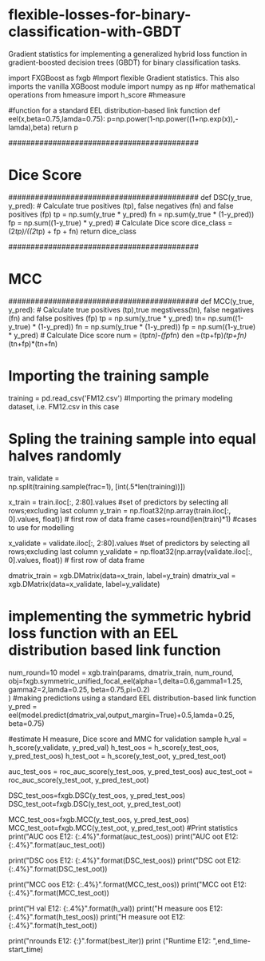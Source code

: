 # flexible-losses-for-binary-classification-with-GBDT
Gradient statistics for implementing a generalized hybrid loss function in gradient-boosted decision trees (GBDT) for binary classification tasks. 

import FXGBoost as fxgb #Import flexible Gradient statistics. This also imports the vanilla XGBoost module
import numpy as np  #for mathematical operations
from hmeasure import h_score #hmeasure

#function for a standard EEL distribution-based link function
def eel(x,beta=0.75,lamda=0.75):
    p=np.power(1-np.power((1+np.exp(x)),-lamda),beta)
    return p

###########################################
#      Dice Score                         #
###########################################
def DSC(y_true, y_pred):
    # Calculate true positives (tp), false negatives (fn) and false positives (fp)
    tp = np.sum(y_true * y_pred)
    fn = np.sum(y_true * (1-y_pred))
    fp = np.sum((1-y_true) * y_pred)
    # Calculate Dice score
    dice_class = (2*tp)/((2*tp) + fp + fn)
    return dice_class
    

###########################################
#      MCC                         #
###########################################
def MCC(y_true, y_pred):
    # Calculate true positives (tp),true megstivess(tn), false negatives (fn) and false positives (fp)
    tp = np.sum(y_true * y_pred)
    tn=  np.sum((1-y_true) * (1-y_pred))
    fn = np.sum(y_true * (1-y_pred))
    fp = np.sum((1-y_true) * y_pred)
    # Calculate Dice score
    num = (tp*tn)-(fp*fn)
    den =(tp+fp)*(tp+fn)*(tn+fp)*(tn+fn)


# Importing the training sample
training = pd.read_csv('FM12.csv')   #Importing the primary modeling dataset, i.e. FM12.csv in this case
# Spling the training sample into equal halves randomly
train, validate = \
              np.split(training.sample(frac=1), [int(.5*len(training))])  
              
x_train = train.iloc[:, 2:80].values  #set of predictors by selecting all rows;excluding last column
y_train = np.float32(np.array(train.iloc[:, 0].values, float))   # first row of data frame
cases=round(len(train)*1) #cases to use for modelling

x_validate = validate.iloc[:, 2:80].values  #set of predictors by selecting all rows;excluding last column
y_validate = np.float32(np.array(validate.iloc[:, 0].values, float))   # first row of data frame
                  
dmatrix_train = xgb.DMatrix(data=x_train, label=y_train)
dmatrix_val = xgb.DMatrix(data=x_validate, label=y_validate)


# implementing the symmetric hybrid loss function with an EEL distribution based link function
num_round=10
model = xgb.train(params,
                  dmatrix_train,
                  num_round,
                  obj=fxgb.symmetric_unified_focal_eel(alpha=1,delta=0.6,gamma1=1.25, gamma2=2,lamda=0.25, beta=0.75,pi=0.2)     
                 )
#making predictions using a standard EEL distribution-based link function                 
y_pred = eel(model.predict(dmatrix_val,output_margin=True)+0.5,lamda=0.25, beta=0.75)

#estimate H measure, Dice score and MMC for validation sample
h_val = h_score(y_validate, y_pred_val)
h_test_oos = h_score(y_test_oos, y_pred_test_oos)
h_test_oot = h_score(y_test_oot, y_pred_test_oot)

auc_test_oos = roc_auc_score(y_test_oos, y_pred_test_oos)
auc_test_oot = roc_auc_score(y_test_oot, y_pred_test_oot)

DSC_test_oos=fxgb.DSC(y_test_oos, y_pred_test_oos)    
DSC_test_oot=fxgb.DSC(y_test_oot, y_pred_test_oot)

MCC_test_oos=fxgb.MCC(y_test_oos, y_pred_test_oos)    
MCC_test_oot=fxgb.MCC(y_test_oot, y_pred_test_oot)
#Print statistics
print("AUC oos E12: {:.4%}".format(auc_test_oos))
print("AUC oot E12: {:.4%}".format(auc_test_oot))

print("DSC oos E12: {:.4%}".format(DSC_test_oos))
print("DSC oot E12: {:.4%}".format(DSC_test_oot))

print("MCC oos E12: {:.4%}".format(MCC_test_oos))
print("MCC oot E12: {:.4%}".format(MCC_test_oot))


print("H val E12: {:.4%}".format(h_val))
print("H measure oos E12: {:.4%}".format(h_test_oos))
print("H measure oot E12: {:.4%}".format(h_test_oot))

print("nrounds E12: {:}".format(best_iter))
print ("Runtime E12: ",end_time-start_time)
